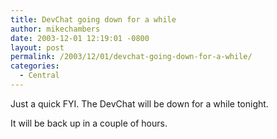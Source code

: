 ```yaml
---
title: DevChat going down for a while
author: mikechambers
date: 2003-12-01 12:19:01 -0800
layout: post
permalink: /2003/12/01/devchat-going-down-for-a-while/
categories:
  - Central
---
```



Just a quick FYI. The DevChat will be down for a while tonight.

It will be back up in a couple of hours.